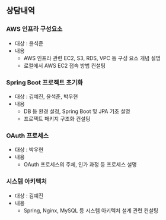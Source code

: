 ## 상담내역

### AWS 인프라 구성요소

+ 대상 : 윤석준
+ 내용
  + AWS 인프라 관련 EC2, S3, RDS, VPC 등 구성 요소 개념 설명
  + 로컬에서 AWS EC2 접속 방법 컨설팅

### Spring Boot 프로젝트 초기화

+ 대상 : 김예진, 윤석준, 박우현
+ 내용
  + DB 등 환경 설정, Spring Boot 및 JPA 기초 설명
  + 프로젝트 패키지 구조화 컨설팅

### OAuth 프로세스

+ 대상 : 박우현
+ 내용
  + OAuth 프로세스의 주체, 인가 과정 등 프로세스 설명

### 시스템 아키텍처

+ 대상 : 김예진
+ 내용
  + Spring, Nginx, MySQL 등 시스템 아키텍처 설계 관련 컨설팅
